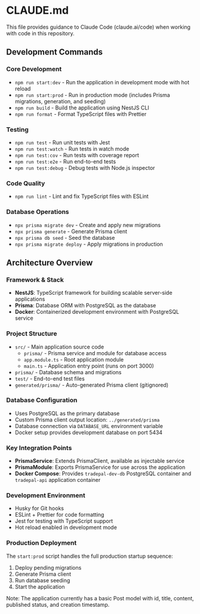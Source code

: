 # CLAUDE.md

This file provides guidance to Claude Code (claude.ai/code) when working with code in this repository.

## Development Commands

### Core Development
- `npm run start:dev` - Run the application in development mode with hot reload
- `npm run start:prod` - Run in production mode (includes Prisma migrations, generation, and seeding)
- `npm run build` - Build the application using NestJS CLI
- `npm run format` - Format TypeScript files with Prettier

### Testing
- `npm run test` - Run unit tests with Jest
- `npm run test:watch` - Run tests in watch mode
- `npm run test:cov` - Run tests with coverage report
- `npm run test:e2e` - Run end-to-end tests
- `npm run test:debug` - Debug tests with Node.js inspector

### Code Quality
- `npm run lint` - Lint and fix TypeScript files with ESLint

### Database Operations
- `npx prisma migrate dev` - Create and apply new migrations
- `npx prisma generate` - Generate Prisma client
- `npx prisma db seed` - Seed the database
- `npx prisma migrate deploy` - Apply migrations in production

## Architecture Overview

### Framework & Stack
- **NestJS**: TypeScript framework for building scalable server-side applications
- **Prisma**: Database ORM with PostgreSQL as the database
- **Docker**: Containerized development environment with PostgreSQL service

### Project Structure
- `src/` - Main application source code
  - `prisma/` - Prisma service and module for database access
  - `app.module.ts` - Root application module
  - `main.ts` - Application entry point (runs on port 3000)
- `prisma/` - Database schema and migrations
- `test/` - End-to-end test files
- `generated/prisma/` - Auto-generated Prisma client (gitignored)

### Database Configuration
- Uses PostgreSQL as the primary database
- Custom Prisma client output location: `../generated/prisma`
- Database connection via `DATABASE_URL` environment variable
- Docker setup provides development database on port 5434

### Key Integration Points
- **PrismaService**: Extends PrismaClient, available as injectable service
- **PrismaModule**: Exports PrismaService for use across the application
- **Docker Compose**: Provides `tradepal-dev-db` PostgreSQL container and `tradepal-api` application container

### Development Environment
- Husky for Git hooks
- ESLint + Prettier for code formatting
- Jest for testing with TypeScript support
- Hot reload enabled in development mode

### Production Deployment
The `start:prod` script handles the full production startup sequence:
1. Deploy pending migrations
2. Generate Prisma client
3. Run database seeding
4. Start the application

Note: The application currently has a basic Post model with id, title, content, published status, and creation timestamp.